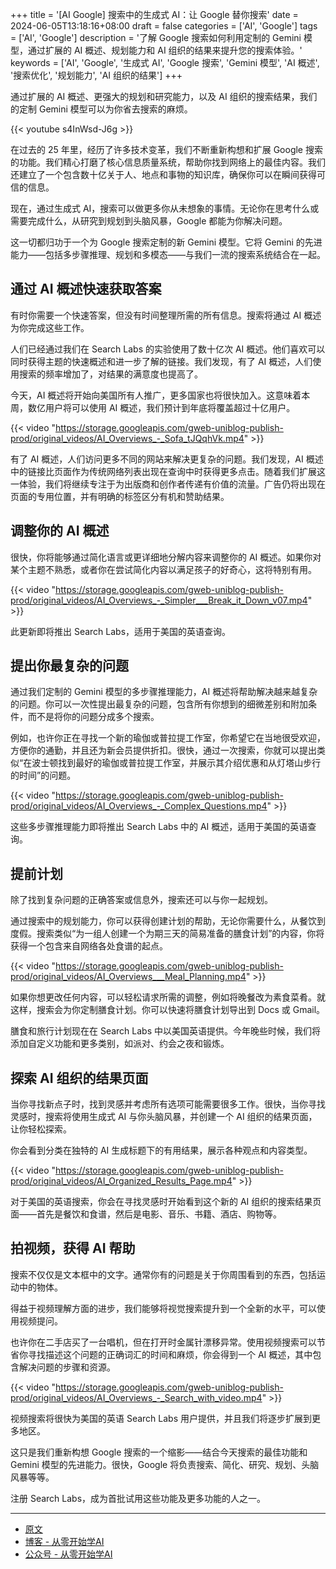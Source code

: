 +++
title = '[AI Google] 搜索中的生成式 AI：让 Google 替你搜索'
date = 2024-06-05T13:18:16+08:00
draft = false
categories = ['AI', 'Google']
tags = ['AI', 'Google']
description = '了解 Google 搜索如何利用定制的 Gemini 模型，通过扩展的 AI 概述、规划能力和 AI 组织的结果来提升您的搜索体验。'
keywords = ['AI', 'Google', '生成式 AI', 'Google 搜索', 'Gemini 模型', 'AI 概述', '搜索优化', '规划能力', 'AI 组织的结果']
+++

通过扩展的 AI 概述、更强大的规划和研究能力，以及 AI 组织的搜索结果，我们的定制 Gemini 模型可以为你省去搜索的麻烦。

{{< youtube s4InWsd-J6g >}}

在过去的 25 年里，经历了许多技术变革，我们不断重新构想和扩展 Google 搜索的功能。我们精心打磨了核心信息质量系统，帮助你找到网络上的最佳内容。我们还建立了一个包含数十亿关于人、地点和事物的知识库，确保你可以在瞬间获得可信的信息。

现在，通过生成式 AI，搜索可以做更多你从未想象的事情。无论你在思考什么或需要完成什么，从研究到规划到头脑风暴，Google 都能为你解决问题。

这一切都归功于一个为 Google 搜索定制的新 Gemini 模型。它将 Gemini 的先进能力——包括多步骤推理、规划和多模态——与我们一流的搜索系统结合在一起。

## 通过 AI 概述快速获取答案
有时你需要一个快速答案，但没有时间整理所需的所有信息。搜索将通过 AI 概述为你完成这些工作。

人们已经通过我们在 Search Labs 的实验使用了数十亿次 AI 概述。他们喜欢可以同时获得主题的快速概述和进一步了解的链接。我们发现，有了 AI 概述，人们使用搜索的频率增加了，对结果的满意度也提高了。

今天，AI 概述将开始向美国所有人推广，更多国家也将很快加入。这意味着本周，数亿用户将可以使用 AI 概述，我们预计到年底将覆盖超过十亿用户。

{{< video "https://storage.googleapis.com/gweb-uniblog-publish-prod/original_videos/AI_Overviews_-_Sofa_tJQqhVk.mp4" >}}

有了 AI 概述，人们访问更多不同的网站来解决更复杂的问题。我们发现，AI 概述中的链接比页面作为传统网络列表出现在查询中时获得更多点击。随着我们扩展这一体验，我们将继续专注于为出版商和创作者传递有价值的流量。广告仍将出现在页面的专用位置，并有明确的标签区分有机和赞助结果。

## 调整你的 AI 概述
很快，你将能够通过简化语言或更详细地分解内容来调整你的 AI 概述。如果你对某个主题不熟悉，或者你在尝试简化内容以满足孩子的好奇心，这将特别有用。

{{< video "https://storage.googleapis.com/gweb-uniblog-publish-prod/original_videos/AI_Overviews_-_Simpler___Break_it_Down_v07.mp4" >}}

此更新即将推出 Search Labs，适用于美国的英语查询。

## 提出你最复杂的问题
通过我们定制的 Gemini 模型的多步骤推理能力，AI 概述将帮助解决越来越复杂的问题。你可以一次性提出最复杂的问题，包含所有你想到的细微差别和附加条件，而不是将你的问题分成多个搜索。

例如，也许你正在寻找一个新的瑜伽或普拉提工作室，你希望它在当地很受欢迎，方便你的通勤，并且还为新会员提供折扣。很快，通过一次搜索，你就可以提出类似“在波士顿找到最好的瑜伽或普拉提工作室，并展示其介绍优惠和从灯塔山步行的时间”的问题。

{{< video "https://storage.googleapis.com/gweb-uniblog-publish-prod/original_videos/AI_Overviews_-_Complex_Questions.mp4" >}}

这些多步骤推理能力即将推出 Search Labs 中的 AI 概述，适用于美国的英语查询。

## 提前计划
除了找到复杂问题的正确答案或信息外，搜索还可以与你一起规划。

通过搜索中的规划能力，你可以获得创建计划的帮助，无论你需要什么，从餐饮到度假。搜索类似“为一组人创建一个为期三天的简易准备的膳食计划”的内容，你将获得一个包含来自网络各处食谱的起点。

{{< video "https://storage.googleapis.com/gweb-uniblog-publish-prod/original_videos/AI_Overviews___Meal_Planning.mp4" >}}

如果你想更改任何内容，可以轻松请求所需的调整，例如将晚餐改为素食菜肴。就这样，搜索会为你定制膳食计划。你可以快速将膳食计划导出到 Docs 或 Gmail。

膳食和旅行计划现在在 Search Labs 中以美国英语提供。今年晚些时候，我们将添加自定义功能和更多类别，如派对、约会之夜和锻炼。

## 探索 AI 组织的结果页面
当你寻找新点子时，找到灵感并考虑所有选项可能需要很多工作。很快，当你寻找灵感时，搜索将使用生成式 AI 与你头脑风暴，并创建一个 AI 组织的结果页面，让你轻松探索。

你会看到分类在独特的 AI 生成标题下的有用结果，展示各种观点和内容类型。

{{< video "https://storage.googleapis.com/gweb-uniblog-publish-prod/original_videos/AI_Organized_Results_Page.mp4" >}}

对于美国的英语搜索，你会在寻找灵感时开始看到这个新的 AI 组织的搜索结果页面——首先是餐饮和食谱，然后是电影、音乐、书籍、酒店、购物等。

## 拍视频，获得 AI 帮助
搜索不仅仅是文本框中的文字。通常你有的问题是关于你周围看到的东西，包括运动中的物体。

得益于视频理解方面的进步，我们能够将视觉搜索提升到一个全新的水平，可以使用视频提问。

也许你在二手店买了一台唱机，但在打开时金属针漂移异常。使用视频搜索可以节省你寻找描述这个问题的正确词汇的时间和麻烦，你会得到一个 AI 概述，其中包含解决问题的步骤和资源。

{{< video "https://storage.googleapis.com/gweb-uniblog-publish-prod/original_videos/AI_Overviews_-_Search_with_video.mp4" >}}

视频搜索将很快为美国的英语 Search Labs 用户提供，并且我们将逐步扩展到更多地区。

这只是我们重新构想 Google 搜索的一个缩影——结合今天搜索的最佳功能和 Gemini 模型的先进能力。很快，Google 将负责搜索、简化、研究、规划、头脑风暴等等。

注册 Search Labs，成为首批试用这些功能及更多功能的人之一。

---

- [原文](https://blog.google/products/search/generative-ai-google-search-may-2024/)
- [博客 - 从零开始学AI](https://blog.aihub2022.top/zh/post/ai-google-generative-ai-google-search-may-2024/)
- [公众号 - 从零开始学AI](https://mp.weixin.qq.com/s?__biz=MzA3MDIyNTgzNA==&mid=2649977376&idx=1&sn=c2ba829e3484d241b69af10445bfc8b1&chksm=86c7c8e5b1b041f3a55eb7b1d076c79837bb2374bf309259a29fd983043e636dc02446bac58f#rd)
<!-- - [CSDN - 从零开始学AI](...) -->
<!-- - [掘金 - 从零开始学AI](...) -->
<!-- - [知乎 - 从零开始学AI](...) -->
<!-- - [阿里云 - 从零开始学AI](...) -->
<!-- - [腾讯云 - 从零开始学AI](...) -->